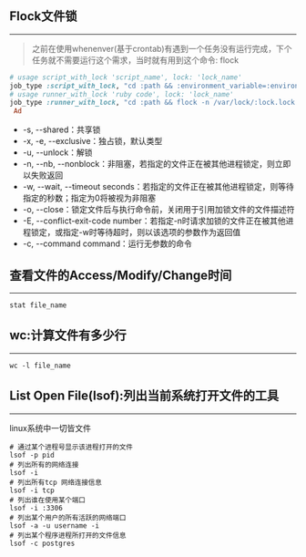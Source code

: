 ## Flock文件锁
---
> 之前在使用whenenver(基于crontab)有遇到一个任务没有运行完成，下个任务就不需要运行这个需求，当时就有用到这个命令: flock
```ruby
# usage script_with_lock 'script_name', lock: 'lock_name'
job_type :script_with_lock, "cd :path && :environment_variable=:environment flock -n /var/lock/:lock.lock bundle exec script/:task :output"
# usage runner_with_lock 'ruby code', lock: 'lock_name'
job_type :runner_with_lock, "cd :path && flock -n /var/lock/:lock.lock script/rails runner -e :environment ':task' :output"
 Ad
```
+ -s, --shared：共享锁
+ -x, -e, --exclusive：独占锁，默认类型
+ -u, --unlock：解锁
+ -n, --nb, --nonblock：非阻塞，若指定的文件正在被其他进程锁定，则立即以失败返回
+ -w, --wait, --timeout seconds：若指定的文件正在被其他进程锁定，则等待指定的秒数；指定为0将被视为非阻塞
+ -o, --close：锁定文件后与执行命令前，关闭用于引用加锁文件的文件描述符
+ -E, --conflict-exit-code number：若指定-n时请求加锁的文件正在被其他进程锁定，或指定-w时等待超时，则以该选项的参数作为返回值
+ -c, --command command：运行无参数的命令


## 查看文件的Access/Modify/Change时间
---
```shell
stat file_name
```


## wc:计算文件有多少行
---
```shell
wc -l file_name
```


## List Open File(lsof):列出当前系统打开文件的工具
---
linux系统中一切皆文件
```shell
# 通过某个进程号显示该进程打开的文件
lsof -p pid
# 列出所有的网络连接
lsof -i
# 列出所有tcp 网络连接信息
lsof -i tcp
# 列出谁在使用某个端口
lsof -i :3306
# 列出某个用户的所有活跃的网络端口
lsof -a -u username -i
# 列出某个程序进程所打开的文件信息
lsof -c postgres
```